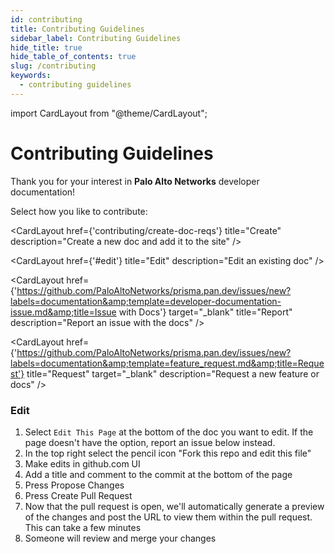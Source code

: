 ```yaml
---
id: contributing
title: Contributing Guidelines
sidebar_label: Contributing Guidelines
hide_title: true
hide_table_of_contents: true
slug: /contributing
keywords:
  - contributing guidelines
---
```

import CardLayout from "@theme/CardLayout";

# Contributing Guidelines

Thank you for your interest in **Palo Alto Networks** developer documentation!

Select how you like to contribute:

<CardLayout
      href={'contributing/create-doc-reqs'}
      title="Create"
      description="Create a new doc and add it to the site"
/>

<CardLayout
      href={'#edit'}
      title="Edit"
      description="Edit an existing doc"
/>

<CardLayout
      href={'https://github.com/PaloAltoNetworks/prisma.pan.dev/issues/new?labels=documentation&amp;template=developer-documentation-issue.md&amp;title=Issue with Docs'}
      target="_blank"
      title="Report"
      description="Report an issue with the docs"
/>

<CardLayout
      href={'https://github.com/PaloAltoNetworks/prisma.pan.dev/issues/new?labels=documentation&amp;template=feature_request.md&amp;title=Request'}
      title="Request"
      target="_blank"
      description="Request a new feature or docs"
/>


### Edit
1. Select `Edit This Page` at the bottom of the doc you want to edit. If the page doesn't have the option, report an issue below instead.
2. In the top right select the pencil icon "Fork this repo and edit this file"
3. Make edits in github.com UI
4. Add a title and comment to the commit at the bottom of the page
5. Press Propose Changes
6. Press Create Pull Request
7. Now that the pull request is open, we'll automatically generate a preview of the changes and post the URL to view them within the pull request. This can take a few minutes
8. Someone will review and merge your changes 